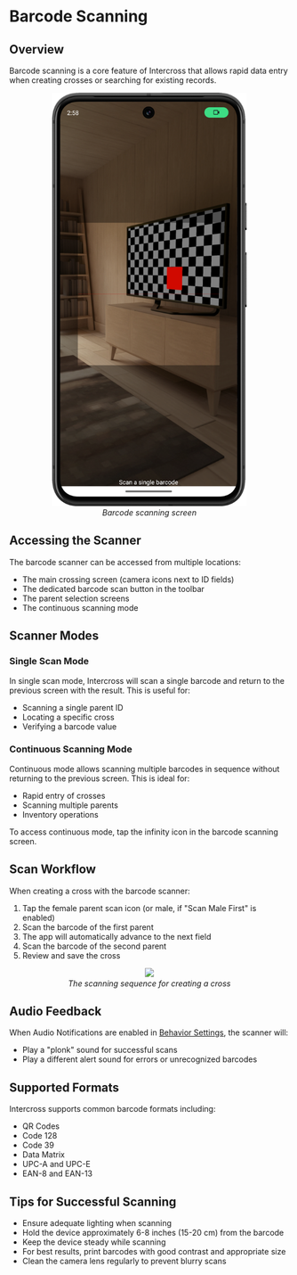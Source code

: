 # Barcode Scanning

## Overview

Barcode scanning is a core feature of Intercross that allows rapid data entry when creating crosses or searching for existing records.

<figure align="center" class="image">
<img src="_static/images/scanning_screen.png" width="350px">
<figcaption><i>Barcode scanning screen</i></figcaption>
</figure>

## Accessing the Scanner

The barcode scanner can be accessed from multiple locations:
- The main crossing screen (camera icons next to ID fields)
- The dedicated barcode scan button in the toolbar
- The parent selection screens
- The continuous scanning mode

## Scanner Modes

### Single Scan Mode

In single scan mode, Intercross will scan a single barcode and return to the previous screen with the result. This is useful for:
- Scanning a single parent ID
- Locating a specific cross
- Verifying a barcode value

### Continuous Scanning Mode

Continuous mode allows scanning multiple barcodes in sequence without returning to the previous screen. This is ideal for:
- Rapid entry of crosses
- Scanning multiple parents
- Inventory operations

To access continuous mode, tap the infinity icon in the barcode scanning screen.

## Scan Workflow

When creating a cross with the barcode scanner:

1. Tap the female parent scan icon (or male, if "Scan Male First" is enabled)
2. Scan the barcode of the first parent
3. The app will automatically advance to the next field
4. Scan the barcode of the second parent
5. Review and save the cross

<figure align="center" class="image">
<img src="_static/images/barcode/cross_scan_sequence.png" width="700px">
<figcaption><i>The scanning sequence for creating a cross</i></figcaption>
</figure>

## Audio Feedback

When Audio Notifications are enabled in [Behavior Settings](settings/behavior.md), the scanner will:
- Play a "plonk" sound for successful scans
- Play a different alert sound for errors or unrecognized barcodes

## Supported Formats

Intercross supports common barcode formats including:
- QR Codes
- Code 128
- Code 39
- Data Matrix
- UPC-A and UPC-E
- EAN-8 and EAN-13

## Tips for Successful Scanning

- Ensure adequate lighting when scanning
- Hold the device approximately 6-8 inches (15-20 cm) from the barcode
- Keep the device steady while scanning
- For best results, print barcodes with good contrast and appropriate size
- Clean the camera lens regularly to prevent blurry scans